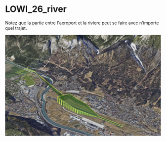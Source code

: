 # LOWI_26_river

Notez que la partie entre l'aeroport et la riviere peut se faire avec
n'importe quel trajet.

![alt LOWI_26_river](https://github.com/udem-dlteam/hack2025/blob/main/parcours/LOWI_26_river/LOWI_26_river.png?raw=true)
